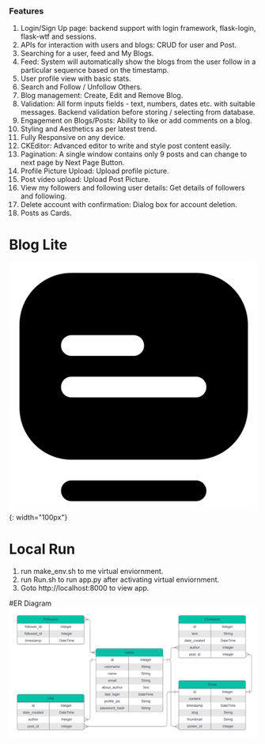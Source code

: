 ### Features

1.	Login/Sign Up page: backend support with login framework, flask-login, flask-wtf and sessions.
2.	APIs for interaction with users and blogs: CRUD for user and Post.
3.	Searching for a user, feed and My Blogs.
4.	Feed: System will automatically show the blogs from the user follow in a particular sequence based on the timestamp.
5.	User profile view with basic stats.
6.	Search and Follow / Unfollow Others.
7.	Blog management: Create, Edit and Remove Blog.
8.	Validation: All form inputs fields - text, numbers, dates etc. with suitable messages. Backend validation before storing / selecting from database.
9.	Engagement on Blogs/Posts: Ability to like or add comments on a blog.
10.	Styling and Aesthetics as per latest trend.
11.	Fully Responsive on any device.
12.	CKEditor: Advanced editor to write and style post content easily.
13.	Pagination: A single window contains only 9 posts and can change to next page by Next Page Button.
14.	Profile Picture Upload: Upload profile picture.
15.	Post video upload: Upload Post Picture.
16.	View my followers and following user details: Get details of followers and following.
17.	Delete account with confirmation: Dialog box for account deletion.
18.	Posts as Cards.


# Blog Lite

![Image](./web_pic/blog-black.png){: width="100px"}

# Local Run
1. run make_env.sh to me virtual enviornment.
2. run Run.sh to run app.py after activating virtual enviornment.
3. Goto http://localhost:8000 to view app.

#ER Diagram
![Image](https://raw.githubusercontent.com/bhavesh-21/Images/2992094a1d9a887e37d66461adda5c32e80ba715/MAD-1-BlogLite-ER-diagram.png)
